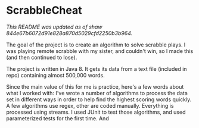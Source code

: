  # ScrabbleCheat
<i>This README was updated as of shaw 844e67b6072d91e828a870d5029cfd2250b3b964.</i>

The goal of the project is to create 
an algorithm to solve scrabble plays. I was
playing remote scrabble with my sister, and 
couldn't win, so I made this (and then 
continued to lose).

The project is written in Java 8. It gets its data 
from a text file (included in repo) containing almost 500,000 
words. 

Since the main value of this for me is practice, here's a
few words about what I worked with: I've wrote a 
number of algorithms to process the data set in different 
ways in order to help find
the highest scoring words quickly. A few algorithms use
regex, other are coded manually. Everything is processed
using streams. I used JUnit to test those algorithms, 
and used parameterized tests for the first time. And   


  

